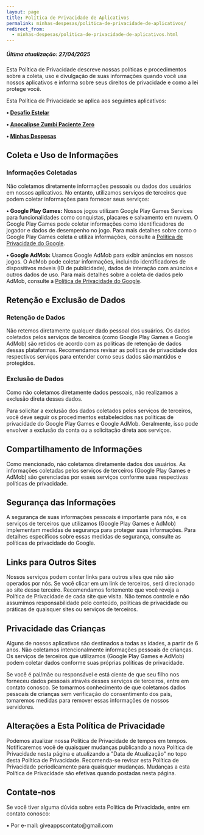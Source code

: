 ```yaml
---
layout: page
title: Política de Privacidade de Aplicativos
permalink: minhas-despesas/politica-de-privacidade-de-aplicativos/
redirect_from:
  - minhas-despesas/politica-de-privacidade-de-aplicativos.html
---
```


<h5>Última atualização: 27/04/2025</h5>

<p>Esta Política de Privacidade descreve nossas políticas e procedimentos sobre a coleta, uso e divulgação de suas informações quando você usa nossos aplicativos e informa sobre seus direitos de privacidade e como a lei protege você.</p>

<p>Esta Política de Privacidade se aplica aos seguintes aplicativos:</p>

<p><b>• <a href="https://play.google.com/store/apps/details?id=com.studiorock.game" target="_blank">Desafio Estelar</a></b></p>
<p><b>• <a href="https://play.google.com/store/apps/details?id=com.rochagames.patientzero" target="_blank">Apocalipse Zumbi Paciente Zero</a></b></p>
<p><b>• <a href="https://play.google.com/store/apps/details?id=com.giveapps.minhasdespesas" target="_blank">Minhas Despesas</a></b></p>

<h2>Coleta e Uso de Informações</h2>
<h3>Informações Coletadas</h3>

<p>Não coletamos diretamente informações pessoais ou dados dos usuários em nossos aplicativos. No entanto, utilizamos serviços de terceiros que podem coletar informações para fornecer seus serviços:</p>

<p><b>• Google Play Games:</b> Nossos jogos utilizam Google Play Games Services para funcionalidades como conquistas, placares e salvamento em nuvem. O Google Play Games pode coletar informações como identificadores de jogador e dados de desempenho no jogo. Para mais detalhes sobre como o Google Play Games coleta e utiliza informações, consulte a <a href="https://policies.google.com/privacy" target="_blank">Política de Privacidade do Google</a>.</p>

<p><b>• Google AdMob:</b> Usamos Google AdMob para exibir anúncios em nossos jogos. O AdMob pode coletar informações, incluindo identificadores de dispositivos móveis (ID de publicidade), dados de interação com anúncios e outros dados de uso. Para mais detalhes sobre a coleta de dados pelo AdMob, consulte a <a href="https://policies.google.com/privacy" target="_blank">Política de Privacidade do Google</a>.</p>

<h2>Retenção e Exclusão de Dados</h2>
<h3>Retenção de Dados</h3>

<p>Não retemos diretamente qualquer dado pessoal dos usuários.
Os dados coletados pelos serviços de terceiros (como Google Play Games e Google AdMob) são retidos de acordo com as políticas de retenção de dados dessas plataformas. Recomendamos revisar as políticas de privacidade dos respectivos serviços para entender como seus dados são mantidos e protegidos.</p>

<h3>Exclusão de Dados</h3>

<p>Como não coletamos diretamente dados pessoais, não realizamos a exclusão direta desses dados.</p>
<p>Para solicitar a exclusão dos dados coletados pelos serviços de terceiros, você deve seguir os procedimentos estabelecidos nas políticas de privacidade do Google Play Games e Google AdMob. Geralmente, isso pode envolver a exclusão da conta ou a solicitação direta aos serviços.</p>


<h2>Compartilhamento de Informações</h2>
<p>Como mencionado, não coletamos diretamente dados dos usuários. As informações coletadas pelos serviços de terceiros (Google Play Games e AdMob) são gerenciadas por esses serviços conforme suas respectivas políticas de privacidade.</p>

<h2>Segurança das Informações</h2>
<p>A segurança de suas informações pessoais é importante para nós, e os serviços de terceiros que utilizamos (Google Play Games e AdMob) implementam medidas de segurança para proteger suas informações. Para detalhes específicos sobre essas medidas de segurança, consulte as políticas de privacidade do Google.</p>

<h2>Links para Outros Sites</h2>
<p>Nossos serviços podem conter links para outros sites que não são operados por nós. Se você clicar em um link de terceiros, será direcionado ao site desse terceiro. Recomendamos fortemente que você reveja a Política de Privacidade de cada site que visita. Não temos controle e não assumimos responsabilidade pelo conteúdo, políticas de privacidade ou práticas de quaisquer sites ou serviços de terceiros.</p>

<h2>Privacidade das Crianças</h2>
<p>Alguns de nossos aplicativos são destinados a todas as idades, a partir de 6 anos. Não coletamos intencionalmente informações pessoais de crianças. Os serviços de terceiros que utilizamos (Google Play Games e AdMob) podem coletar dados conforme suas próprias políticas de privacidade.</p>

<p>Se você é pai/mãe ou responsável e está ciente de que seu filho nos forneceu dados pessoais através desses serviços de terceiros, entre em contato conosco. Se tomarmos conhecimento de que coletamos dados pessoais de crianças sem verificação do consentimento dos pais, tomaremos medidas para remover essas informações de nossos servidores.</p>

<h2>Alterações a Esta Política de Privacidade</h2>
<p>Podemos atualizar nossa Política de Privacidade de tempos em tempos. Notificaremos você de quaisquer mudanças publicando a nova Política de Privacidade nesta página e atualizando a "Data de Atualização" no topo desta Política de Privacidade. Recomenda-se revisar esta Política de Privacidade periodicamente para quaisquer mudanças. Mudanças a esta Política de Privacidade são efetivas quando postadas nesta página.</p>

<h2>Contate-nos</h2>
<p>Se você tiver alguma dúvida sobre esta Política de Privacidade, entre em contato conosco:</p>

<p>• Por e-mail: giveappscontato@gmail.com</p>
